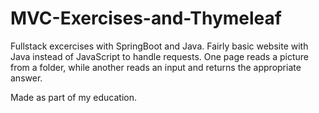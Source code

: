 # MVC-Exercises-and-Thymeleaf
Fullstack excercises with SpringBoot and Java. Fairly basic website with Java instead of JavaScript to handle requests. One page reads a picture from a folder, while another reads an input and returns the appropriate answer.

Made as part of my education.
